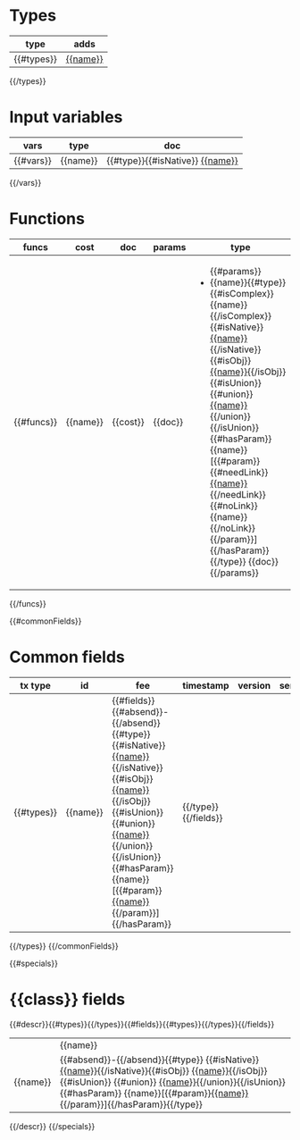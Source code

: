 # Types
|type|adds|
|-------|---|
{{#types}}| [{{name}}](#{{name}}) | {{#isNative}}Native | {{/isNative}}  {{#isUnion}}{{#union}} [{{name}}](#{{name}}){{/union}}{{/isUnion}}{{#isObj}}<ul>{{#fields}} <li> **{{name}}**{{#type}}{{#isNative}}  [{{name}}](#{{name}}){{/isNative}}{{#isObj}} [{{name}}](#{{name}}){{/isObj}}{{#isUnion}}{{#union}} [{{name}}](#{{name}}){{/union}}{{/isUnion}} {{#hasParam}} [{{name}}](#{{name}})[{{#param}} [{{name}}](#{{name}}){{/param}}]{{/hasParam}}{{/type}}</li>{{/fields}}</ul>| {{/isObj}}
{{/types}}

# Input variables
|vars|type|doc|
|-------|---|---|
{{#vars}}| {{name}}|{{#type}}{{#isNative}} [{{name}}](#{{name}}) |{{/isNative}}{{#isObj}}  [{{name}}](#{{name}})| {{/isObj}}{{#isUnion}}{{#union}} [{{name}}](#{{name}}){{/union}}| {{/isUnion}}{{#hasParam}} {{name}}[{{#param}}[{{name}}](#{{name}}){{/param}}]{{/hasParam}}{{/type}} {{doc}}|
{{/vars}}


# Functions
|funcs|cost|doc|params|type|
|-------|-|---|---|---|
{{#funcs}}| {{name}}|{{cost}}|{{doc}}|<ul>{{#params}} <li>{{name}}{{#type}}{{#isComplex}} {{name}}{{/isComplex}}{{#isNative}} [{{name}}](#{{name}}){{/isNative}}{{#isObj}} [{{name}}](#{{name}}){{/isObj}}{{#isUnion}}{{#union}} [{{name}}](#{{name}}){{/union}}{{/isUnion}}{{#hasParam}} {{name}}[{{#param}}{{#needLink}} [{{name}}](#{{name}}){{/needLink}}{{#noLink}} {{name}}{{/noLink}}{{/param}}]{{/hasParam}}{{/type}} {{doc}}</li>{{/params}}</ul>|{{#type}}{{#isComplex}}  {{name}}{{/isComplex}}{{#isNative}} [{{name}}](#{{name}}){{/isNative}}{{#isObj}} [{{name}}](#{{name}}){{/isObj}}{{#isUnion}}{{#union}} [{{name}}](#{{name}}){{/union}}{{/isUnion}}{{#hasParam}} {{name}}[{{#param}}{{#needLink}} [{{name}}](#{{name}}){{/needLink}}{{#noLink}} {{name}}{{/noLink}}{{/param}}] {{/hasParam}}{{/type}}
{{/funcs}}

{{#commonFields}}
# Common fields
|tx type|id | fee| timestamp|version|sender|senderPublicKey|bodyBytes|proofs|
|---|---|---|---|---|---|---|---|---|
{{#types}}|{{name}}|{{#fields}}{{#absend}}-{{/absend}}{{#type}} {{#isNative}} [{{name}}](#{{name}}){{/isNative}}{{#isObj}} [{{name}}](#{{name}}){{/isObj}}{{#isUnion}}{{#union}} [{{name}}](#{{name}}){{/union}}{{/isUnion}} {{#hasParam}}{{name}}[{{#param}}[{{name}}](#{{name}}){{/param}}]{{/hasParam}}|{{/type}}{{/fields}}
{{/types}}
{{/commonFields}}


{{#specials}}
 <h1>{{class}} fields</h1>{{#descr}}<table><tr><td></td>{{#types}}<td>{{name}}</td>{{/types}}<tr>{{#fields}}<tr><td>{{name}}</td>{{#types}}<td>{{#absend}}-{{/absend}}{{#type}} {{#isNative}} <a href="#{{name}}">{{name}}</a>{{/isNative}}{{#isObj}} <a href="#{{name}}">{{name}}</a>{{/isObj}}{{#isUnion}}  {{#union}} <a href="#{{name}}">{{name}}</a>{{/union}}{{/isUnion}}{{#hasParam}} {{name}}[{{#param}}<a href="#{{name}}">{{name}}</a>{{/param}}]{{/hasParam}}{{/type}}</td>{{/types}}</tr>{{/fields}}</table>
{{/descr}}
{{/specials}}